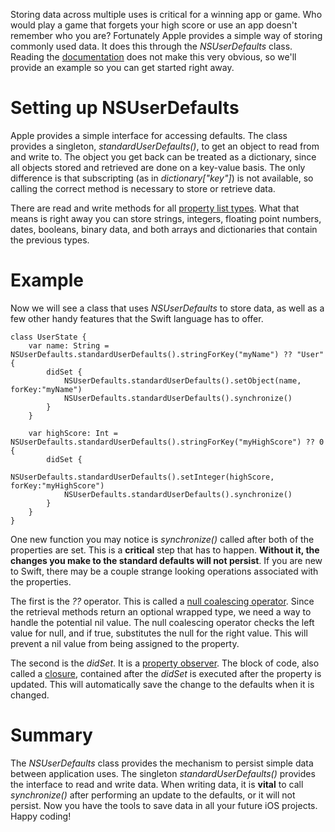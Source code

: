 Storing data across multiple uses is critical for a winning app or game.  Who would play a game that forgets your high score or use an app doesn't remember who you are?  Fortunately Apple provides a simple way of storing commonly used data.  It does this through the *NSUserDefaults* class.  Reading the [documentation](https://developer.apple.com/library/ios/documentation/Cocoa/Reference/Foundation/Classes/NSUserDefaults_Class/#//apple_ref/occ/clm/NSUserDefaults/standardUserDefaults) does not make this very obvious, so we'll provide an example so you can get started right away.

# Setting up NSUserDefaults

Apple provides a simple interface for accessing defaults.  The class provides a singleton, *standardUserDefaults()*, to get an object to read from and write to.  The object you get back can be treated as a dictionary, since all objects stored and retrieved are done on a key-value basis.  The only difference is that subscripting (as in *dictionary["key"]*) is not available, so calling the correct method is necessary to store or retrieve data.

There are read and write methods for all [property list types](https://developer.apple.com/library/ios/documentation/Cocoa/Conceptual/PropertyLists/AboutPropertyLists/AboutPropertyLists.html#//apple_ref/doc/uid/10000048i-CH3-54303).  What that means is right away you can store strings, integers, floating point numbers, dates, booleans, binary data, and both arrays and dictionaries that contain the previous types.

# Example

Now we will see a class that uses *NSUserDefaults* to store data, as well as a few other handy features that the Swift language has to offer.

	class UserState {
		var name: String = NSUserDefaults.standardUserDefaults().stringForKey("myName") ?? "User" {
			didSet {
				NSUserDefaults.standardUserDefaults().setObject(name, forKey:"myName")
				NSUserDefaults.standardUserDefaults().synchronize()
			}
		}
		
		var highScore: Int = NSUserDefaults.standardUserDefaults().stringForKey("myHighScore") ?? 0 {
			didSet {
				NSUserDefaults.standardUserDefaults().setInteger(highScore, forKey:"myHighScore")
				NSUserDefaults.standardUserDefaults().synchronize()
			}
		}
	}

One new function you may notice is *synchronize()* called after both of the properties are set.  This is a **critical** step that has to happen.  **Without it, the changes you make to the standard defaults will not persist**.  If you are new to Swift, there may be a couple strange looking operations associated with the properties.  

The first is the *??* operator.  This is called a [null coalescing operator](https://en.wikipedia.org/wiki/Null_coalescing_operator).  Since the retrieval methods return an optional wrapped type, we need a way to handle the potential nil value.  The null coalescing operator checks the left value for null, and if true, substitutes the null for the right value.  This will prevent a nil value from being assigned to the property.  

The second is the *didSet*.  It is a [property observer](https://developer.apple.com/library/prerelease/ios/documentation/Swift/Conceptual/Swift_Programming_Language/Properties.html#//apple_ref/doc/uid/TP40014097-CH14-ID262).  The block of code, also called a [closure](https://developer.apple.com/library/ios/documentation/Swift/Conceptual/Swift_Programming_Language/Closures.html), contained after the *didSet* is executed after the property is updated.  This will automatically save the change to the defaults when it is changed.

# Summary

The *NSUserDefaults* class provides the mechanism to persist simple data between application uses.  The singleton *standardUserDefaults()* provides the interface to read and write data.  When writing data, it is **vital** to call *synchronize()* after performing an update to the defaults, or it will not persist.  Now you have the tools to save data in all your future iOS projects.  Happy coding!